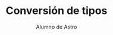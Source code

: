 ---
title: Conversión de tipos
author: Alumno de Astro
description: "Después de aprender un poco de Astro, ¡no podía parar!"
---
